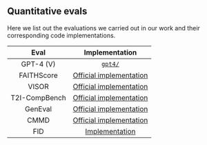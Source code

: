 ## Quantitative evals

Here we list out the evaluations we carried out in our work and their corresponding code implementations.

| **Eval** | **Implementation** |
|:------------:|:------------:|
|    GPT-4 (V)    |    [`gpt4/`](./gpt4/)    |
|    FAITHScore    |    [Official implementation](https://github.com/bcdnlp/FAITHSCORE)    |
|    VISOR    |    [Official implementation](https://github.com/microsoft/VISOR)    |
|    T2I-CompBench    |   [Official implementation](https://github.com/Karine-Huang/T2I-CompBench)    |
|    GenEval    |    [Official implementation](https://github.com/djghosh13/geneval)   |
|    CMMD    |    [Official implementation](https://github.com/google-research/google-research/tree/master/cmmd)   |
|    FID    |    [Implementation]()   |
